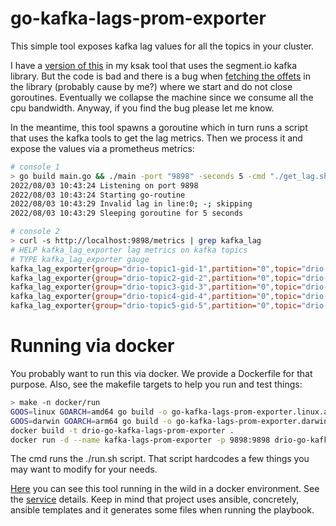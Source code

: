 # go-kafka-lags-prom-exporter

This simple tool exposes kafka lag values for all the topics in your cluster.

I have a [version of this](https://github.com/drio/ksak/blob/main/exporter.go) in my ksak 
tool that uses the segment.io kafka library. But the code is bad and there is a bug when 
[fetching the offets](https://github.com/drio/ksak/blob/main/lag-logic.go#L44) in the 
library (probably cause by me?) where we start and do not close goroutines. Eventually we
collapse the machine since we consume all the cpu bandwidth. Anyway, if you find the bug 
please let me know.

In the meantime, this tool spawns a goroutine which in turn runs a script that uses the 
kafka tools to get the lag metrics. Then we process it and expose the values via a prometheus
metrics:


```sh
# console 1
> go build main.go && ./main -port "9898" -seconds 5 -cmd "./get_lag.sh"
2022/08/03 10:43:24 Listening on port 9898
2022/08/03 10:43:24 Starting go-routine
2022/08/03 10:43:29 Invalid lag in line:0; -; skipping
2022/08/03 10:43:29 Sleeping goroutine for 5 seconds

# console 2
> curl -s http://localhost:9898/metrics | grep kafka_lag
# HELP kafka_lag_exporter lag metrics on kafka topics
# TYPE kafka_lag_exporter gauge
kafka_lag_exporter{group="drio-topic1-gid-1",partition="0",topic="drio-topic1"} 0
kafka_lag_exporter{group="drio-topic2-gid-2",partition="0",topic="drio-topic2"} 2
kafka_lag_exporter{group="drio-topic3-gid-3",partition="0",topic="drio-topic3"} 0
kafka_lag_exporter{group="drio-topic4-gid-4",partition="0",topic="drio-topic4"} 1
kafka_lag_exporter{group="drio-topic5-gid-5",partition="0",topic="drio-topic5"} 1
```

# Running via docker

You probably want to run this via docker. We provide a Dockerfile for that purpose.
Also, see the makefile targets to help you run and test things:

```sh
> make -n docker/run
GOOS=linux GOARCH=amd64 go build -o go-kafka-lags-prom-exporter.linux.amd64
GOOS=darwin GOARCH=arm64 go build -o go-kafka-lags-prom-exporter.darwin.arm64
docker build -t drio-go-kafka-lags-prom-exporter .
docker run -d --name kafka-lags-prom-exporter -p 9898:9898 drio-go-kafka-lags-prom-exporter
```

The cmd runs the ./run.sh script. That script hardcodes a few things you may want to 
modify for your needs.

[Here](https://github.com/drio/observability_stack) you can see this tool
running in the wild in a docker environment. See the
[service](https://github.com/drio/observability_stack/tree/main/docker-obs/kafka-lag)
details. Keep in mind that project uses ansible, concretely, ansible templates
and it generates some files when running the playbook.
